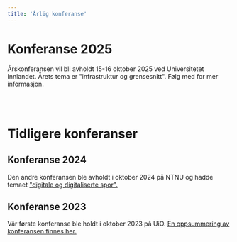 ```yaml
---
title: 'Årlig konferanse'
---
```


# Konferanse 2025

Årskonferansen vil bli avholdt 15-16 oktober 2025 ved Universitetet Innlandet. Årets tema er "infrastruktur og grensesnitt". Følg med for mer informasjon. 

<br>
<br>

# Tidligere konferanser

## Konferanse 2024
Den andre konferansen ble avholdt i oktober 2024 på NTNU og hadde temaet ["digitale og digitaliserte spor".](https://www.ntnu.no/kalender/detaljer/-/event/902e7ad4-9c7a-3516-8791-92ea6202efa4) 


## Konferanse 2023
Vår første konferanse ble holdt i oktober 2023 på UiO. [En oppsummering av konferansen finnes her.](https://www.ub.uio.no/bibliotekene/dsc/digiforsk-bloggen/20231106_dhko.html)
